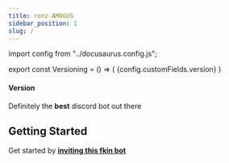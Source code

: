 ```yaml
---
title: ronz-AMOGUS
sidebar_position: 1
slug: /
---
```


import config from "../docusaurus.config.js";

export const Versioning = () => (
    <span>{config.customFields.version}</span>
)

#### Version <Versioning />

Definitely the **best** discord bot out there

## Getting Started

Get started by **[inviting this fkin bot](https://discord.com/api/oauth2/authorize?client_id=820161165480820746&permissions=3862297920&scope=bot)**
